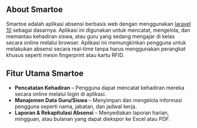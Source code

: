 ## About Smartoe

Smartoe adalah aplikasi absensi berbasis web dengan menggunakan [laravel 10](https://laravel.com/docs/10.x) sebagai dasarnya. Aplikasi ini digunakan untuk mencatat, mengelola, dan memantau kehadiran siswa, atau guru yang sedang mengajar di kelas secara online melalui browser. Aplikasi ini memungkinkan pengguna untuk melakukan absensi secara real-time tanpa harus menggunakan perangkat khusus seperti mesin fingerprint atau kartu RFID.

## Fitur Utama Smartoe
- **Pencatatan Kehadiran** – Pengguna dapat mencatat kehadiran mereka secara online melalui login di aplikasi.
- **Manajemen Data Guru/Siswa** – Menyimpan dan mengelola informasi pengguna seperti nama, jabatan, dan jadwal kerja.
- **Laporan & Rekapitulasi Absensi** – Menyediakan laporan harian, mingguan, atau bulanan yang dapat diekspor ke Excel atau PDF.

